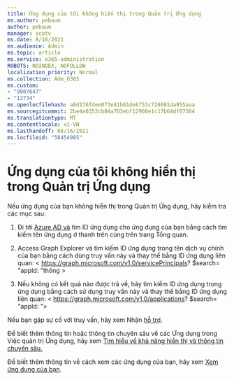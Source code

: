 ```yaml
---
title: Ứng dụng của tôi không hiển thị trong Quản trị Ứng dụng
ms.author: pebaum
author: pebaum
manager: scotv
ms.date: 8/16/2021
ms.audience: Admin
ms.topic: article
ms.service: o365-administration
ROBOTS: NOINDEX, NOFOLLOW
localization_priority: Normal
ms.collection: Adm_O365
ms.custom:
- "9007647"
- "12734"
ms.openlocfilehash: a8d176fdee073e41b61de6f53c728601da955aaa
ms.sourcegitcommit: 2be4a0352cb84a703ebf12966e1c17b64df07364
ms.translationtype: MT
ms.contentlocale: vi-VN
ms.lasthandoff: 08/16/2021
ms.locfileid: "58454985"
---
```

# <a name="my-app-isnt-showing-up-in-app-governance"></a>Ứng dụng của tôi không hiển thị trong Quản trị Ứng dụng

Nếu ứng dụng của bạn không hiển thị trong Quản trị Ứng dụng, hãy kiểm tra các mục sau:

1. Đi tới [Azure AD và](https://aad.portal.azure.com/) tìm ID ứng dụng cho ứng dụng của bạn bằng cách tìm kiếm tên ứng dụng ở thanh trên cùng trên trang Tổng quan.

1. Access Graph Explorer và tìm kiếm ID ứng dụng trong tên dịch vụ chính của bạn bằng cách dùng truy vấn này và thay thế bằng ID ứng dụng liên <appId> quan: < https://graph.microsoft.com/v1.0/servicePrincipals? $search= "appId: <appId> "thông >

1. Nếu không có kết quả nào được trả về, hãy tìm kiếm ID ứng dụng trong ứng dụng bằng cách sử dụng truy vấn này và thay thế bằng ID ứng dụng liên <appId> quan: < https://graph.microsoft.com/v1.0/applications? $search= "appId: <appId> ">

Nếu bạn gặp sự cố với truy vấn, hãy xem Nhận [hỗ trợ](https://docs.microsoft.com/microsoft-365/business-video/get-help-support). 

Để biết thêm thông tin hoặc thông tin chuyên sâu về các Ứng dụng trong Việc quản trị Ứng dụng, hãy xem [Tìm hiểu về khả năng hiển thị và thông tin chuyên sâu.](https://docs.microsoft.com/microsoft-365/compliance/app-governance-visibility-insights-overview)

Để biết thêm thông tin về cách xem các ứng dụng của bạn, hãy xem [Xem ứng dụng của bạn](https://docs.microsoft.com/microsoft-365/compliance/app-governance-visibility-insights-view-apps).

